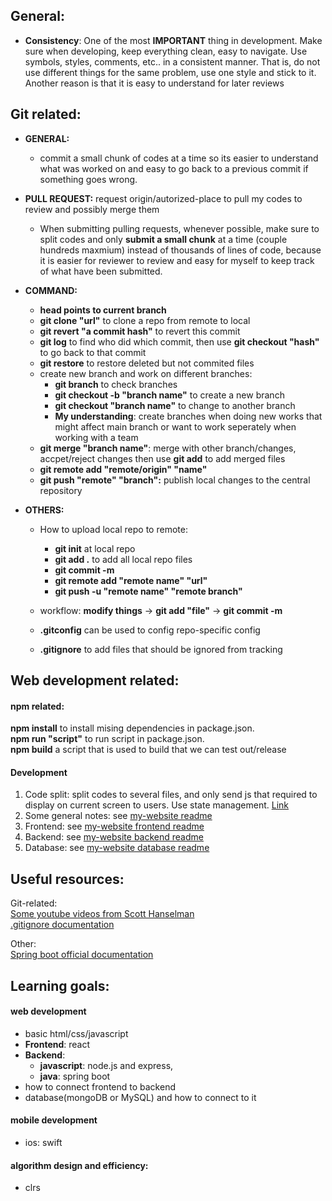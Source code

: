

## General: 
* **Consistency**: One of the most **IMPORTANT** thing in development. Make sure when developing, keep everything clean, easy to navigate. Use symbols, styles, comments, etc.. in a consistent manner. That is, do not use different things for the same problem, use one style and stick to it. Another reason is that it is easy to understand for later reviews  

## Git related:

* **GENERAL:** 

  * commit a small chunk of codes at a time so its easier to understand what was worked on and easy to go back to a previous commit if something goes wrong.
  
* **PULL REQUEST:** request origin/autorized-place to pull my codes to review and possibly merge them
	* When submitting pulling requests, whenever possible, make sure to split codes and only **submit a small chunk** at a time (couple hundreds maxmium) instead of thousands of lines of code, because it is easier for reviewer to review and easy for myself to keep track of what have been submitted.

* **COMMAND:**
  * **head points to current branch**
  * **git clone "url"** to clone a repo from remote to local
  * **git revert "a commit hash"** to revert this commit
  * **git log** to find who did which commit, then use **git checkout "hash"** to go back to that commit
  * **git restore** to restore deleted but not commited files
  * create new branch and work on different branches:
    * **git branch** to check branches
    * **git checkout -b "branch name"** to create a new branch
    * **git checkout "branch name"** to change to another branch
    * **My understanding**: create branches when doing new works that might affect main branch or want to work seperately when working with a team
  * **git merge "branch name"**: merge with other branch/changes, accpet/reject changes then use **git add** to add merged files
  * **git remote add "remote/origin" "name"**
  * **git push "remote" "branch":** publish local changes to the central repository

* **OTHERS:**
  * How to upload local repo to remote:
    * **git init** at local repo
    * **git add .** to add all local repo files  
    * **git commit -m**  
  	 * **git remote add "remote name" "url"**  
    * **git push -u "remote name" "remote branch"**  
  		
  * workflow: **modify things** -> **git add "file"** -> **git commit -m** 
  * **.gitconfig** can be used to config repo-specific config
  * **.gitignore** to add files that should be ignored from tracking



## Web development related:
#### npm related:
**npm install** to install mising dependencies in package.json.  
**npm run "script"** to run script in package.json.  
**npm build** a script that is used to build that we can test out/release

#### Development 
1. Code split: split codes to several files, and only send js that required to display on current screen to users. Use state management. [Link](https://youtu.be/bb6RCrDaxhw)
2. Some general notes: see [my-website readme](https://github.com/feiyangfan/my-website)
3. Frontend: see [my-website frontend readme](https://github.com/feiyangfan/my-website/tree/master/frontend)
4. Backend: see [my-website backend readme](https://github.com/feiyangfan/my-website/tree/master/backend)
5. Database: see [my-website database readme](https://github.com/feiyangfan/my-website/tree/master/database)

## Useful resources:
Git-related:  
[Some youtube videos from Scott Hanselman](https://youtu.be/WBg9mlpzEYU)  
[.gitignore documentation](https://git-scm.com/docs/gitignore)  

Other:  
[Spring boot official documentation](https://spring.io/projects/spring-boot)


## Learning goals:

#### web development
* basic html/css/javascript
* **Frontend**: react
* **Backend**: 
	* **javascript**: node.js and express, 
	* **java**: spring boot
* how to connect frontend to backend
* database(mongoDB or MySQL) and how to connect to it

#### mobile development
* ios: swift

#### algorithm design and efficiency:
* clrs


  

